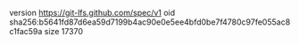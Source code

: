 version https://git-lfs.github.com/spec/v1
oid sha256:b5641fd87d6ea59d7199b4ac90e0e5ee4bfd0be7f4780c97fe055ac8c1fac59a
size 17370
